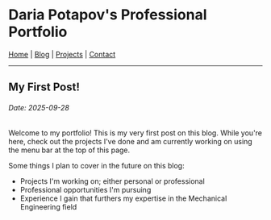 # Daria Potapov's Professional Portfolio

[Home](index.md) | [Blog](blog.md) | [Projects](projects.md) | [Contact](contact.md)

---
## My First Post!
###### Date: 2025-09-28

Welcome to my portfolio! This is my very first post on this blog. While you're here, check out the projects I've done and am currently working on using the menu bar at the top of this page.

Some things I plan to cover in the future on this blog:
- Projects I'm working on; either personal or professional
- Professional opportunities I'm pursuing
- Experience I gain that furthers my expertise in the Mechanical Engineering field
